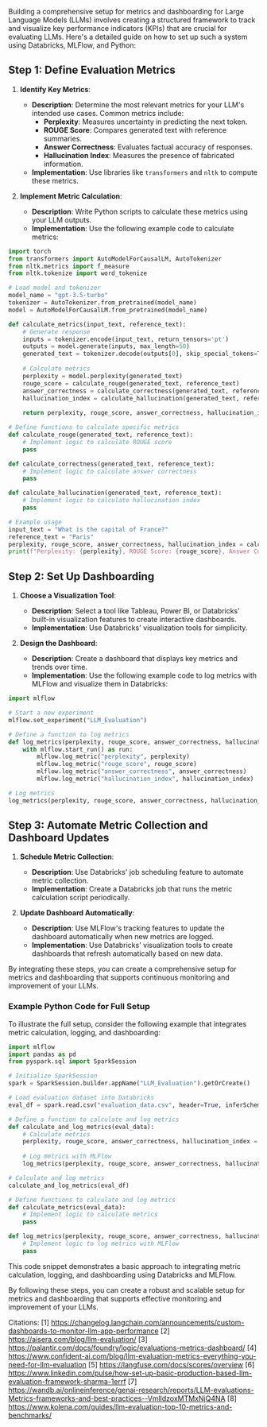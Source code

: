 Building a comprehensive setup for metrics and dashboarding for Large Language Models (LLMs) involves creating a structured framework to track and visualize key performance indicators (KPIs) that are crucial for evaluating LLMs. Here's a detailed guide on how to set up such a system using Databricks, MLFlow, and Python:

## Step 1: Define Evaluation Metrics

1. **Identify Key Metrics**:
   - **Description**: Determine the most relevant metrics for your LLM's intended use cases. Common metrics include:
     - **Perplexity**: Measures uncertainty in predicting the next token.
     - **ROUGE Score**: Compares generated text with reference summaries.
     - **Answer Correctness**: Evaluates factual accuracy of responses.
     - **Hallucination Index**: Measures the presence of fabricated information.
   - **Implementation**: Use libraries like `transformers` and `nltk` to compute these metrics.

2. **Implement Metric Calculation**:
   - **Description**: Write Python scripts to calculate these metrics using your LLM outputs.
   - **Implementation**: Use the following example code to calculate metrics:

```python
import torch
from transformers import AutoModelForCausalLM, AutoTokenizer
from nltk.metrics import f_measure
from nltk.tokenize import word_tokenize

# Load model and tokenizer
model_name = "gpt-3.5-turbo"
tokenizer = AutoTokenizer.from_pretrained(model_name)
model = AutoModelForCausalLM.from_pretrained(model_name)

def calculate_metrics(input_text, reference_text):
    # Generate response
    inputs = tokenizer.encode(input_text, return_tensors='pt')
    outputs = model.generate(inputs, max_length=50)
    generated_text = tokenizer.decode(outputs[0], skip_special_tokens=True)
    
    # Calculate metrics
    perplexity = model.perplexity(generated_text)
    rouge_score = calculate_rouge(generated_text, reference_text)
    answer_correctness = calculate_correctness(generated_text, reference_text)
    hallucination_index = calculate_hallucination(generated_text, reference_text)
    
    return perplexity, rouge_score, answer_correctness, hallucination_index

# Define functions to calculate specific metrics
def calculate_rouge(generated_text, reference_text):
    # Implement logic to calculate ROUGE score
    pass

def calculate_correctness(generated_text, reference_text):
    # Implement logic to calculate answer correctness
    pass

def calculate_hallucination(generated_text, reference_text):
    # Implement logic to calculate hallucination index
    pass

# Example usage
input_text = "What is the capital of France?"
reference_text = "Paris"
perplexity, rouge_score, answer_correctness, hallucination_index = calculate_metrics(input_text, reference_text)
print(f"Perplexity: {perplexity}, ROUGE Score: {rouge_score}, Answer Correctness: {answer_correctness}, Hallucination Index: {hallucination_index}")
```

## Step 2: Set Up Dashboarding

1. **Choose a Visualization Tool**:
   - **Description**: Select a tool like Tableau, Power BI, or Databricks' built-in visualization features to create interactive dashboards.
   - **Implementation**: Use Databricks' visualization tools for simplicity.

2. **Design the Dashboard**:
   - **Description**: Create a dashboard that displays key metrics and trends over time.
   - **Implementation**: Use the following example code to log metrics with MLFlow and visualize them in Databricks:

```python
import mlflow

# Start a new experiment
mlflow.set_experiment("LLM_Evaluation")

# Define a function to log metrics
def log_metrics(perplexity, rouge_score, answer_correctness, hallucination_index):
    with mlflow.start_run() as run:
        mlflow.log_metric("perplexity", perplexity)
        mlflow.log_metric("rouge_score", rouge_score)
        mlflow.log_metric("answer_correctness", answer_correctness)
        mlflow.log_metric("hallucination_index", hallucination_index)

# Log metrics
log_metrics(perplexity, rouge_score, answer_correctness, hallucination_index)
```

## Step 3: Automate Metric Collection and Dashboard Updates

1. **Schedule Metric Collection**:
   - **Description**: Use Databricks' job scheduling feature to automate metric collection.
   - **Implementation**: Create a Databricks job that runs the metric calculation script periodically.

2. **Update Dashboard Automatically**:
   - **Description**: Use MLFlow's tracking features to update the dashboard automatically when new metrics are logged.
   - **Implementation**: Use Databricks' visualization tools to create dashboards that refresh automatically based on new data.

By integrating these steps, you can create a comprehensive setup for metrics and dashboarding that supports continuous monitoring and improvement of your LLMs.

### Example Python Code for Full Setup

To illustrate the full setup, consider the following example that integrates metric calculation, logging, and dashboarding:

```python
import mlflow
import pandas as pd
from pyspark.sql import SparkSession

# Initialize SparkSession
spark = SparkSession.builder.appName("LLM_Evaluation").getOrCreate()

# Load evaluation dataset into Databricks
eval_df = spark.read.csv("evaluation_data.csv", header=True, inferSchema=True)

# Define a function to calculate and log metrics
def calculate_and_log_metrics(eval_data):
    # Calculate metrics
    perplexity, rouge_score, answer_correctness, hallucination_index = calculate_metrics(eval_data)
    
    # Log metrics with MLFlow
    log_metrics(perplexity, rouge_score, answer_correctness, hallucination_index)

# Calculate and log metrics
calculate_and_log_metrics(eval_df)

# Define functions to calculate and log metrics
def calculate_metrics(eval_data):
    # Implement logic to calculate metrics
    pass

def log_metrics(perplexity, rouge_score, answer_correctness, hallucination_index):
    # Implement logic to log metrics with MLFlow
    pass
```

This code snippet demonstrates a basic approach to integrating metric calculation, logging, and dashboarding using Databricks and MLFlow.

By following these steps, you can create a robust and scalable setup for metrics and dashboarding that supports effective monitoring and improvement of your LLMs.

Citations:
[1] https://changelog.langchain.com/announcements/custom-dashboards-to-monitor-llm-app-performance
[2] https://aisera.com/blog/llm-evaluation/
[3] https://palantir.com/docs/foundry/logic/evaluations-metrics-dashboard/
[4] https://www.confident-ai.com/blog/llm-evaluation-metrics-everything-you-need-for-llm-evaluation
[5] https://langfuse.com/docs/scores/overview
[6] https://www.linkedin.com/pulse/how-set-up-basic-production-based-llm-evaluation-framework-sharma-1errf
[7] https://wandb.ai/onlineinference/genai-research/reports/LLM-evaluations-Metrics-frameworks-and-best-practices--VmlldzoxMTMxNjQ4NA
[8] https://www.kolena.com/guides/llm-evaluation-top-10-metrics-and-benchmarks/

